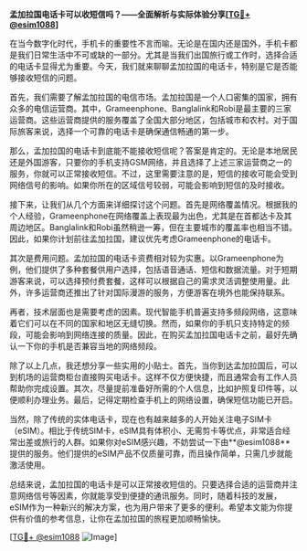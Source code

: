 **孟加拉国电话卡可以收短信吗？——全面解析与实际体验分享[[TG💪+ @esim1088](https://t.me/s/esim1088)]**

在当今数字化时代，手机卡的重要性不言而喻。无论是在国内还是国外，手机卡都是我们日常生活中不可或缺的一部分。尤其是当我们出国旅行或工作时，选择合适的电话卡显得尤为重要。今天，我们就来聊聊孟加拉国的电话卡，特别是它是否能够接收短信的问题。

首先，我们需要了解孟加拉国的电信市场。孟加拉国是一个人口密集的国家，拥有众多的电信运营商。其中，Grameenphone、Banglalink和Robi是最主要的三家运营商。这些运营商提供的服务覆盖了全国大部分地区，包括城市和农村。对于国际旅客来说，选择一个可靠的电话卡是确保通信畅通的第一步。

那么，孟加拉国的电话卡到底能不能接收短信呢？答案是肯定的。无论是本地居民还是外国游客，只要你的手机支持GSM网络，并且选择了上述三家运营商之一的服务，你就可以正常接收短信。不过，这里需要注意的是，短信的接收可能会受到网络信号的影响。如果你所在的区域信号较弱，可能会影响到短信的及时接收。

接下来，让我们从几个方面来详细探讨这个问题。首先是网络覆盖情况。根据我的个人经验，Grameenphone在网络覆盖上表现最为出色，尤其是在首都达卡及其周边地区。Banglalink和Robi虽然稍逊一筹，但在主要城市的覆盖率也相当不错。因此，如果你计划前往孟加拉国，建议优先考虑Grameenphone的电话卡。

其次是费用问题。孟加拉国的电话卡资费相对较为实惠。以Grameenphone为例，他们提供了多种套餐供用户选择，包括语音通话、短信和数据流量。对于短期游客来说，可以选择预付费套餐，这样可以根据自己的需求灵活调整使用量。此外，许多运营商还推出了针对国际漫游的服务，方便游客在境外也能保持联系。

再者，技术层面也是需要考虑的因素。现代智能手机普遍支持多频段网络，这意味着它们可以在不同的国家和地区无缝切换。然而，如果你的手机只支持特定的频段，可能会影响到网络连接的质量。因此，在购买孟加拉国电话卡之前，最好先确认一下你的手机是否兼容当地的网络频段。

除了以上几点，我还想分享一些实用的小贴士。首先，当你到达孟加拉国后，可以到机场的运营商柜台直接购买电话卡。这样不仅方便快捷，而且通常会有工作人员帮助你完成设置。其次，尽量提前准备好所需的个人信息，比如护照复印件等，以便顺利办理业务。最后，记得定期检查手机上的网络设置，确保短信功能已开启。

当然，除了传统的实体电话卡，现在也有越来越多的人开始关注电子SIM卡（eSIM）。相比于传统SIM卡，eSIM具有体积小、无需剪卡等优点，非常适合经常出差或旅行的人群。如果你对eSIM感兴趣，不妨尝试一下由**@esim1088**提供的服务。他们提供的eSIM产品不仅质量可靠，而且操作简单，只需几步就能激活使用。

总结来说，孟加拉国的电话卡是可以正常接收短信的。只要选择合适的运营商并注意网络信号等因素，你就能享受到便捷的通讯服务。同时，随着科技的发展，eSIM作为一种新兴的解决方案，也为用户带来了更多的便利。希望本文能为你提供有价值的参考信息，让你在孟加拉国的旅程更加顺畅愉快。

[[TG💪+ @esim1088](https://t.me/s/esim1088) ![Image](https://i.postimg.cc/4NQfJmqS/Snipaste-2025-05-13-00-14-12.png)]